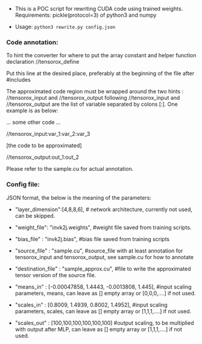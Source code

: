 * This is a POC script for rewriting CUDA code using trained weights. Requirements: pickle(protocol=3) of python3 and numpy

* Usage: `python3 rewrite.py config.json`

### Code annotation:

To hint the converter for where to put the array constant and helper function declaration //tensorox_define

Put this line at the desired place, preferably at the beginning of the file after #includes


The approximated code region must be wrapped around the two hints : //tensorox_input and //tensorox_output
following //tensorox_input and //tensorox_output are the list of variable separated by colons [:]. One example is as below:

... some other code ...

//tensorox_input:var_1:var_2:var_3

[the code to be approximated]

//tensorox_output:out_1:out_2

Please refer to the sample.cu for actual annotation.

### Config file:

JSON format, the below is the meaning of the parameters:

* "layer_dimension":[4,8,8,6], # network architecture, currently not used, can be skipped.

* "weight_file": "invk2j.weights", #weight file saved from training scripts.

* "bias_file" : "invk2j.bias", #bias file saved from training scripts

* "source_file" : "sample.cu", #source_file with at least annotation for tensorox_input and tensorox_output, see sample.cu for how to annotate

* "destination_file" : "sample_approx.cu", #file to write the approximated tensor version of the source file.

* "means_in" : [-0.00047858, 1.4443, -0.0013808, 1.445], #input scaling parameters, means, can leave as [] empty array or [0,0,0,....] if not used.

* "scales_in" : [0.8009, 1.4939, 0.8002, 1.4952], #input scaling parameters, scales, can leave as [] empty array or [1,1,1,....] if not used.

* "scales_out" : [100,100,100,100,100,100] #output scaling, to be multiplied with output after MLP, can leave as [] empty array or [1,1,1,....] if not used.
